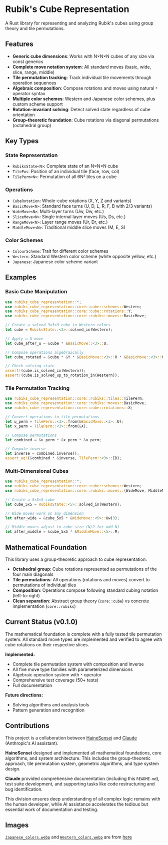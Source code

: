 # Rubik's Cube Representation

A Rust library for representing and analyzing Rubik's cubes using group theory and tile permutations.

## Features

- **Generic cube dimensions**: Works with N×N×N cubes of any size via const generics
- **Complete move notation system**: All standard moves (basic, wide, slice, range, middle)
- **Tile permutation tracking**: Track individual tile movements through operation sequences
- **Algebraic composition**: Compose rotations and moves using natural `*` operator syntax
- **Multiple color schemes**: Western and Japanese color schemes, plus custom scheme support
- **Rotation-invariant solving**: Detect solved state regardless of cube orientation
- **Group-theoretic foundation**: Cube rotations via diagonal permutations (octahedral group)

## Key Types

### State Representation
- `RubiksState<N>`: Complete state of an N×N×N cube
- `TilePos`: Position of an individual tile (face, row, col)
- `TilePerm<N>`: Permutation of all 6N² tiles on a cube

### Operations
- `CubeRotation`: Whole-cube rotations (X, Y, Z and variants)
- `BasicMove<N>`: Standard face turns (U, D, L, R, F, B with 2/3 variants)
- `WideMove<N>`: Multi-layer turns (Uw, Dw, etc.)
- `SliceMove<N>`: Single internal layer moves (Us, Ds, etc.)
- `RangeMove<N>`: Layer range moves (Ur, Dr, etc.)
- `MiddleMove<N>`: Traditional middle slice moves (M, E, S)

### Color Schemes
- `ColourScheme`: Trait for different color schemes
- `Western`: Standard Western color scheme (white opposite yellow, etc.)
- `Japanese`: Japanese color scheme variant

## Examples

### Basic Cube Manipulation

```rust
use rubiks_cube_representation::*;
use rubiks_cube_representation::core::cube::schemes::Western;
use rubiks_cube_representation::core::cube::rotations::Y;
use rubiks_cube_representation::core::rubiks::moves::BasicMove;

// Create a solved 3×3×3 cube in Western colors
let cube = RubiksState::<3>::solved_in(Western);

// Apply a U move
let cube_after_u = &cube * &BasicMove::<3>::U;

// Compose operations algebraically
let cube_rotated = &cube * &Y * &BasicMove::<3>::R * &BasicMove::<3>::U;

// Check solving state
assert!(cube.is_solved_in(Western));
assert!(cube.is_solved_up_to_rotation_in(Western));
```

### Tile Permutation Tracking

```rust
use rubiks_cube_representation::core::rubiks::tiles::TilePerm;
use rubiks_cube_representation::core::rubiks::moves::BasicMove;
use rubiks_cube_representation::core::cube::rotations::X;

// Convert operations to tile permutations
let u_perm = TilePerm::<3>::from(&BasicMove::<3>::U);
let x_perm = TilePerm::<3>::from(&X);

// Compose permutations
let combined = &u_perm * &x_perm * &u_perm;

// Compute inverse
let inverse = combined.inverse();
assert_eq!(&combined * &inverse, TilePerm::<3>::ID);
```

### Multi-Dimensional Cubes

```rust
use rubiks_cube_representation::*;
use rubiks_cube_representation::core::cube::schemes::Western;
use rubiks_cube_representation::core::rubiks::moves::{WideMove, MiddleMove};

// Create a 5×5×5 cube
let cube_5x5 = RubiksState::<5>::solved_in(Western);

// Wide moves work on any dimension
let after_wide = &cube_5x5 * &WideMove::<5>::Uw(3);

// Middle moves adjust to cube size (N/2 for odd N)
let after_middle = &cube_5x5 * &MiddleMove::<5>::M;
```

## Mathematical Foundation

This library uses a group-theoretic approach to cube representation:

- **Octahedral group**: Cube rotations represented as permutations of the four main diagonals
- **Tile permutations**: All operations (rotations and moves) convert to permutations of individual tiles
- **Composition**: Operations compose following standard cubing notation (left-to-right)
- **Clean separation**: Abstract group theory (`core::cube`) vs concrete implementation (`core::rubiks`)

## Current Status (v0.1.0)

The mathematical foundation is complete with a fully tested tile permutation system. All standard move types are implemented and verified to agree with cube rotations on their respective slices.

**Implemented:**
- Complete tile permutation system with composition and inverse
- All five move type families with parameterized dimensions
- Algebraic operation system with `*` operator
- Comprehensive test coverage (50+ tests)
- Full documentation

**Future directions:**
- Solving algorithms and analysis tools
- Pattern generation and recognition

## Contributions

This project is a collaboration between [HaineSensei](https://github.com/HaineSensei) and [Claude](https://claude.ai) (Anthropic's AI assistant).

**HaineSensei** designed and implemented all mathematical foundations, core algorithms, and system architecture. This includes the group-theoretic approach, tile permutation system, geometric algorithms, and type system design.

**Claude** provided comprehensive documentation (including this `README.md`), test suite development, and supporting tasks like code restructuring and bug identification.

This division ensures deep understanding of all complex logic remains with the human developer, while AI assistance accelerates the tedious but essential work of documentation and testing.

## Images

[`Japanese_colors.webp`](Japanese_colors.webp) and [`Western_colors.webp`](Western_colors.webp) are from [here](https://rubiks.fandom.com/wiki/Western_Color_Scheme)